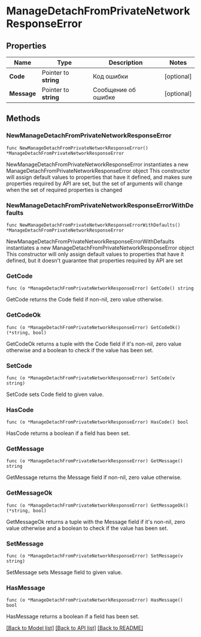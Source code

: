 # ManageDetachFromPrivateNetworkResponseError

## Properties

Name | Type | Description | Notes
------------ | ------------- | ------------- | -------------
**Code** | Pointer to **string** | Код ошибки | [optional] 
**Message** | Pointer to **string** | Сообщение об ошибке | [optional] 

## Methods

### NewManageDetachFromPrivateNetworkResponseError

`func NewManageDetachFromPrivateNetworkResponseError() *ManageDetachFromPrivateNetworkResponseError`

NewManageDetachFromPrivateNetworkResponseError instantiates a new ManageDetachFromPrivateNetworkResponseError object
This constructor will assign default values to properties that have it defined,
and makes sure properties required by API are set, but the set of arguments
will change when the set of required properties is changed

### NewManageDetachFromPrivateNetworkResponseErrorWithDefaults

`func NewManageDetachFromPrivateNetworkResponseErrorWithDefaults() *ManageDetachFromPrivateNetworkResponseError`

NewManageDetachFromPrivateNetworkResponseErrorWithDefaults instantiates a new ManageDetachFromPrivateNetworkResponseError object
This constructor will only assign default values to properties that have it defined,
but it doesn't guarantee that properties required by API are set

### GetCode

`func (o *ManageDetachFromPrivateNetworkResponseError) GetCode() string`

GetCode returns the Code field if non-nil, zero value otherwise.

### GetCodeOk

`func (o *ManageDetachFromPrivateNetworkResponseError) GetCodeOk() (*string, bool)`

GetCodeOk returns a tuple with the Code field if it's non-nil, zero value otherwise
and a boolean to check if the value has been set.

### SetCode

`func (o *ManageDetachFromPrivateNetworkResponseError) SetCode(v string)`

SetCode sets Code field to given value.

### HasCode

`func (o *ManageDetachFromPrivateNetworkResponseError) HasCode() bool`

HasCode returns a boolean if a field has been set.

### GetMessage

`func (o *ManageDetachFromPrivateNetworkResponseError) GetMessage() string`

GetMessage returns the Message field if non-nil, zero value otherwise.

### GetMessageOk

`func (o *ManageDetachFromPrivateNetworkResponseError) GetMessageOk() (*string, bool)`

GetMessageOk returns a tuple with the Message field if it's non-nil, zero value otherwise
and a boolean to check if the value has been set.

### SetMessage

`func (o *ManageDetachFromPrivateNetworkResponseError) SetMessage(v string)`

SetMessage sets Message field to given value.

### HasMessage

`func (o *ManageDetachFromPrivateNetworkResponseError) HasMessage() bool`

HasMessage returns a boolean if a field has been set.


[[Back to Model list]](../README.md#documentation-for-models) [[Back to API list]](../README.md#documentation-for-api-endpoints) [[Back to README]](../README.md)


